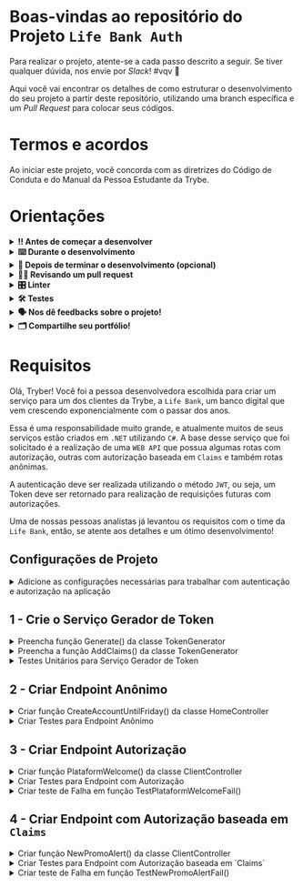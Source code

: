 # Boas-vindas ao repositório do Projeto `Life Bank Auth`

Para realizar o projeto, atente-se a cada passo descrito a seguir. Se tiver qualquer dúvida, nos envie por _Slack_! #vqv 🚀

Aqui você vai encontrar os detalhes de como estruturar o desenvolvimento do seu projeto a partir deste repositório, utilizando uma branch específica e um _Pull Request_ para colocar seus códigos.

# Termos e acordos

Ao iniciar este projeto, você concorda com as diretrizes do Código de Conduta e do Manual da Pessoa Estudante da Trybe.

# Orientações

<details>
  <summary><strong>‼️ Antes de começar a desenvolver</strong></summary><br />

  1. Clone o repositório

  - Use o comando: `git clone git@github.com:tryber/acc-csharp-0x-project/project-life-bank-auth.git`.
  - Entre na pasta do repositório que você acabou de clonar:
    - `cd acc-csharp-0x-project/project-life-bank-auth`

  2. Instale as dependências
  
  - Entre na pasta `src/`.
  - Execute o comando: `dotnet restore`.
  
  3. Crie uma branch a partir da branch `master`

  - Verifique se você está na branch `master`
    - Exemplo: `git branch`
  - Se não estiver, mude para a branch `master`
    - Exemplo: `git checkout master`
  - Agora crie uma branch à qual você vai submeter os `commits` do seu projeto
    - Você deve criar uma branch no seguinte formato: `nome-de-usuario-nome-do-projeto`
    - Exemplo: `git checkout -b joaozinho-acc-0x-project/project-life-bank-auth`

  4. Adicione as mudanças ao _stage_ do Git e faça um `commit`

  - Verifique que as mudanças ainda não estão no _stage_
    - Exemplo: `git status` (deve aparecer listada a pasta _joaozinho_ em vermelho)
  - Adicione o novo arquivo ao _stage_ do Git
    - Exemplo:
      - `git add .` (adicionando todas as mudanças - _que estavam em vermelho_ - ao stage do Git)
      - `git status` (deve aparecer listado o arquivo _joaozinho/README.md_ em verde)
  - Faça o `commit` inicial
    - Exemplo:
      - `git commit -m 'iniciando o projeto x'` (fazendo o primeiro commit)
      - `git status` (deve aparecer uma mensagem tipo essa: _nothing to commit_ )

  5. Adicione a sua branch com o novo `commit` ao repositório remoto

  - Usando o exemplo anterior: `git push -u origin joaozinho-acc-0x-project/project-life-bank-auth`

  6. Crie um novo `Pull Request` _(PR)_

  - Vá até a página de _Pull Requests_ do [repositório no GitHub](https://github.com/tryber/acc-csharp-0x-project/project-life-bank-auth/pulls)
  - Clique no botão verde _"New pull request"_
  - Clique na caixa de seleção _"Compare"_ e escolha a sua branch **com atenção**
  - Coloque um título para a sua _Pull Request_
    - Exemplo: _"Cria tela de busca"_
  - Clique no botão verde _"Create pull request"_
  - Adicione uma descrição para o _Pull Request_ e clique no botão verde _"Create pull request"_
  - **Não se preocupe em preencher mais nada por enquanto!**
  - Volte até a [página de _Pull Requests_ do repositório](https://github.com/tryber/acc-csharp-0x-project/project-life-bank-auth/pulls) e confira que o seu _Pull Request_ está criado

</details>

<details>
  <summary><strong>⌨️ Durante o desenvolvimento</strong></summary><br/>

  - Faça `commits` das alterações que você fizer no código regularmente

  - Lembre-se sempre de, após um (ou alguns) `commits`, atualizar o repositório remoto

  - Os comandos que você utilizará com mais frequência são:
    1. `git status` _(para verificar o que está em vermelho - fora do stage - e o que está em verde - no stage)_
    2. `git add` _(para adicionar arquivos ao stage do Git)_
    3. `git commit` _(para criar um commit com os arquivos que estão no stage do Git)_
    4. `git push -u origin nome-da-branch` _(para enviar o commit para o repositório remoto na primeira vez que fizer o `push` de uma nova branch)_
    5. `git push` _(para enviar o commit para o repositório remoto após o passo anterior)_

</details>

<details>
  <summary><strong>🤝 Depois de terminar o desenvolvimento (opcional)</strong></summary><br/>

  Para sinalizar que o seu projeto está pronto para o _"Code Review"_, faça o seguinte:

  - Vá até a página **DO SEU** _Pull Request_, adicione a label de _"code-review"_ e marque seus colegas:

    - No menu à direita, clique no _link_ **"Labels"** e escolha a _label_ **code-review**;

    - No menu à direita, clique no _link_ **"Assignees"** e escolha **o seu usuário**;

    - No menu à direita, clique no _link_ **"Reviewers"** e digite `students`, selecione o time `tryber/students-sd-0x`.

  Caso tenha alguma dúvida, [aqui tem um vídeo explicativo](https://vimeo.com/362189205).

</details>

<details>
  <summary><strong>🕵🏿 Revisando um pull request</strong></summary><br />

  Use o conteúdo sobre [Code Review](https://app.betrybe.com/course/real-life-engineer/code-review) para te ajudar a revisar os _Pull Requests_.

</details>

<details>
  <summary><strong>🎛 Linter</strong></summary><br />

  Usaremos o [NetAnalyzer](https://docs.microsoft.com/pt-br/dotnet/fundamentals/code-analysis/overview) para fazer a análise estática do seu código.

  Este projeto já vem com as dependências relacionadas ao _linter_ configuradas no arquivo `.csproj`.

  O analisador já é instalado pelo plugin da `Microsoft C#` no `VSCode`. Para isso, basta fazer o download do [plugin](https://marketplace.visualstudio.com/items?itemName=ms-dotnettools.csharp) e instalá-lo.
</details>

<details>
  <summary><strong>🛠 Testes</strong></summary><br />

  O .NET já possui sua própria plataforma de testes.
  
  Este projeto já vem configurado e com suas dependências.

  ### Executando todos os testes

  Para executar os testes com o .NET, execute o comando dentro do diretório do seu projeto `src/<project>` ou de seus testes `src/<project>.Test`!

  ```
  dotnet test
  ```

  ### Executando um teste específico

  Para executar um teste específico, basta executar o comando `dotnet test --filter Name~TestMethod1`.

  :warning: **Importante:** o comando irá executar testes cujo nome contém `TestMethod1`.

  :warning: **O avaliador automático não necessariamente avalia seu projeto na ordem em que os requisitos aparecem no readme. Isso acontece para deixar o processo de avaliação mais rápido. Então, não se assuste se isso acontecer, ok?**

  ### Outras opções para testes
  - Algumas opções que podem lhe ajudar são:
    -  `-?|-h|--help`: exibe a descrição completa de como utilizar o comando.
    -  `-t|--list-tests`: lista todos os testes, ao invés de executá-los.
    -  `-v|--verbosity <LEVEL>`: define o nível de detalhe na resposta dos testes.
      - `q | quiet`
      - `m | minimal`
      - `n | normal`
      - `d | detailed`
      - `diag | diagnostic`
      - Exemplo de uso: 
         ```
           dotnet test -v diag
         ```
         ou
         ```            
           dotnet test --verbosity=diagnostic
         ``` 
</details>

<details>
  <summary><strong>🗣 Nos dê feedbacks sobre o projeto!</strong></summary><br />

Ao finalizar e submeter o projeto, não se esqueça de avaliar sua experiência preenchendo o formulário. 
**Leva menos de 3 minutos!**

[FORMULÁRIO DE AVALIAÇÃO DE PROJETO](https://be-trybe.typeform.com/to/ZTeR4IbH)

</details>

<details>
  <summary><strong>🗂 Compartilhe seu portfólio!</strong></summary><br />

  Você sabia que o LinkedIn é a principal rede social profissional e que compartilhar aprendizados lá é muito importante para quem deseja construir uma carreira de sucesso? Compartilhe este projeto no seu LinkedIn, marque o perfil da Trybe (@trybe) e mostre para a sua rede toda a sua evolução.

</details>

# Requisitos

Olá, Tryber! Você foi a pessoa desenvolvedora escolhida para criar um serviço para um dos clientes da Trybe, a `Life Bank`, um banco digital que vem crescendo exponencialmente com o passar dos anos. 

Essa é uma responsabilidade muito grande, e atualmente muitos de seus serviços estão criados em `.NET` utilizando `C#`. A base desse serviço que foi solicitado é a realização de uma `WEB API` que possua algumas rotas com autorização, outras com autorização baseada em `Claims` e também rotas anônimas. 

A autenticação deve ser realizada utilizando o método `JWT`, ou seja, um Token deve ser retornado para realização de requisições futuras com autorizações.

Uma de nossas pessoas analistas já levantou os requisitos com o time da `Life Bank`, então, se atente aos detalhes e um ótimo desenvolvimento!
 
## Configurações de Projeto

<details>
  <summary>Adicione as configurações necessárias para trabalhar com autenticação e autorização na aplicação </summary><br />

Os pacotes necessários já estão inclusos no arquivo de configuração de projeto no diretório `life-bank-auth`.

`life-bank-auth.csproj`:

```csharp
    <PackageReference Include="Microsoft.AspNetCore.Authentication" Version="2.2.0" />
    <PackageReference Include="Microsoft.AspNetCore.Authentication.JwtBearer" Version="6.0.6" />
```

Porém, para utilização desses processos, é necessário realizar algumas configurações na classe `Program.cs`.

- Preenchimento do segredo `JWT` para preenchimento da chave `Signature`.
- Comando para uso de Autenticação.
- Comando para uso de Autorização.

Vai haver comentários indicando a localização de cada preenchimento no código.
  
</details>

## 1 - Crie o Serviço Gerador de Token

<details>
  <summary>Preencha função Generate() da classe TokenGenerator </summary><br />

Crie o serviço gerador de Token na pasta Services, com uma classe de responsabilidade única denominada TokenGenerator.cs.

Crie a função `Generate()`, que vai gerar um Token JWT e retornar um valor do tipo string, o Token.

Relembrando🧠: Objeto `JwtSecurityTokenHandler` pode ser de suma importância para a criação desse Serviço, juntamente com `SecurityTokenDescriptor`.

</details>

<details>
  <summary>Preencha a função AddClaims() da classe TokenGenerator </summary><br />

Na criação do Token, vai ser necessário o preenchimento das `Claims` na propriedade Subject, onde existe uma função que poderá ser chamada, no caso `AddClaims()`, onde o objeto da pessoa cliente é passado como parâmetro. 

Para preenchimento das `Claims`, considere adicionar os campos:

- Name
- Currency 
- ClientType

Os valores passados para tais declarações se encontram no objeto `Client`, os valores de `Claim` esperam uma `string`.

Para o `ClientType` considere a seguinte lógica:

- Se o valor da propriedade booleana do objeto `Client` denominada `IsCompany` for verdadeira, o valor preenchido para a `Claim` deve ser uma `string` de `ClientTypeEnum.PessoaJuridica`. Se não, deverá ser `ClientTypeEnum.PessoaFisica`.

Relembrando🧠: Essas declarações vão lhe ajudar a futuramente criar regras de autorização personalizadas baseadas nelas.

</details>

<details>
  <summary>Testes Unitários para Serviço Gerador de Token</summary><br />

Utilize a classe TestTokenGenerator.cs para os testes do serviço gerador de Token 

Para garantir eficiência na geração de Token, crie testes unitários para função TestTokenGeneratorSuccess() e `TestTokenGeneratorKeysSuccess()`.

A função `TestTokenGeneratorSuccess()` deve apenas validar que o retorno do serviço gerador de Token não é vazio ou nulo.

Relembrando🧠: Nessa situação, pode-se utilizar a função `response.Should().NotBeNullOrEmpty();` da biblioteca `FluentAssertions`.

A `TestTokenGeneratorKeysSuccess()` deve verificar se o Token está realmente respeitando o formato `JWT`.

Relembrando🧠: Um token `JWT` é composto por três partes: header, payload e signature. E juntas elas formam o Token. Ah, e cada elemento é separado por um ponto.

Certifique-se de que o Token retornado tem três partes, como deveria.

De olho na dica👀: Pode ser utilizada a função `Split()` da classe String para essa verificação.
  
</details>


## 2 - Criar Endpoint Anônimo

<details>
  <summary>Criar função CreateAccountUntilFriday() da classe HomeController </summary><br />


No controlador `HomeController`, adicionar a função `CreateAccountUntilFriday()`, que, por sua vez, não precisará de autorização.

- A rota dessa função deve ser: `MessageForEveryone`.

- Deve retornar uma string com valor `Crie sua conta na Like Bank até sexta-feira!`.

- Tipo Get de requisição HTTP.

</details>

<details>
  <summary>Criar Testes para Endpoint Anônimo </summary><br />

Na classe `TestHomeController`, adicionar a função `TestMessageForEveryoneSuccess()`. 

- Utilize a função `ApiGetRequest()` da classe `WebApplication` para realização da requisição `HTTP` passando a rota requerida como parâmetro. Nesse caso, a rota será: `Home/MessageForEveryone`.

- Utilize funções da biblioteca *FluentAssertions* para validar `StatusCode` retornado da requisição à `API`. Nesse caso de sucesso, o valor deve ser `System.Net.HttpStatusCode.Ok`. 

</details>

## 3 - Criar Endpoint Autorização

<details>
  <summary>Criar função PlataformWelcome() da classe ClientController </summary><br />


No controlador `ClientController`, adicionar a função `PlataformWelcome()`, que, por sua vez, precisará de autorização.

- A rota dessa função deve ser: `PlataformWelcome`.

- Deve retornar uma string com valor `Que ótimo ter você aqui novamente, sinta-se a vontade!`.

- Tipo Get de requisição HTTP.

</details>

<details>
  <summary>Criar Testes para Endpoint com Autorização </summary><br />

Na classe `TestClientController`, adicionar a função `TestPlataformWelcomeSuccess()`. 

- Devem ser passados três parâmetros utilizando o atributo `[InlineData]`: Name, IsCompany e Currency.

- Os parâmetros passados informam:

1. Name - O nome da pessoa cliente.
2. IsCompany - Se a pessoa cliente é uma empresa ou pessoa física.
3. Currency - Qual a moeda utilizada pela pessoa física. Exemplo: Real, Dólar, Euro.

- Deve montar objeto de `Client`, utilizando parâmetros passados.

- Chamar serviço de geração de Token passando objeto de `Client`.

- Chamar função `ApiGetRequest()` da classe `WebApplication`, para realização da requisição `HTTP` passando a rota requerida como parâmetro e o Token retornado na função anterior. Nesse caso, a rota será: `Client/PlataformWelcome`.

- Utilize funções da biblioteca *FluentAssertions* para validar `StatusCode` retornado da requisição à `API`. Nesse caso de sucesso, o valor deve ser `System.Net.HttpStatusCode.OK`. 

</details>

<details>
  <summary>Criar teste de Falha em função TestPlataformWelcomeFail()</summary><br />

Na classe `TestClientController`, adicionar a função `TestPlataformWelcomeFail()`. 

- Deve passar um parâmetro utilizando o atributo `[InlineData]`: Token.

- O parâmetro passado deve ser uma string aleatória para simular um Token Inválido.

- Chamar função `ApiGetRequest()` da classe `WebApplication`, para realização da requisição `HTTP` passando a rota requerida como parâmetro e o Token passado como argumento. Nesse caso, a rota será: `Client/PlataformWelcome`.

- Utilize funções da biblioteca *FluentAssertions* para validar `StatusCode` retornado da requisição à `API`. Nesse caso de falha, o valor deve ser `System.Net.HttpStatusCode.Unauthorized`. 

</details>


## 4 - Criar Endpoint com Autorização baseada em `Claims`

<details>
  <summary>Criar função NewPromoAlert() da classe ClientController </summary><br />


No controlador `ClientController`, adicionar a função `NewPromoAlert()`, que, por sua vez, precisará de autorização.

- A rota dessa função deve ser: `NewPromoAlert`.

- Deve retornar uma string com valor `Aproveite a nova promoção da Life Bank agora mesmo!`.

- Tipo Get de requisição HTTP.

- Autorização aplicando política `NewPromo`. Para essa política, considere as seguintes regras:

1. A pessoa cliente deve ter como propriedade `Currency` a moeda `Real` ou `Peso`. O tipo utilizado para essa propriedade é um Enum denominado `CurrencyEnum`.
2. A pessoa cliente deve ser uma `Pessoa Física`, lembre-se de utilizar o Enum `ClientTypeEnum`.

Relembrando🧠: Para criação de `Policy` baseada em `Claims`, adicione a configuração na classe `Program.cs`.

</details>

<details>
  <summary>Criar Testes para Endpoint com Autorização baseada em `Claims`</summary><br />

Na classe `TestClientController`, adicionar a função `TestNewPromoAlertSuccess()`. 

- Devem ser passados três parâmetros utilizando o atributo `[InlineData]`: Name, IsCompany e Currency.

- Os parâmetros passados informam:

1. Name - O nome da pessoa cliente.
2. IsCompany - Se a pessoa cliente é uma empresa ou pessoa física.
3. Currency - Qual a moeda utilizada pela pessoa física. Exemplo: Real, Dólar, Euro.

- Nesse caso, os parâmetros passados devem seguir a política criada, ou seja, devem ser:

1. O valor do campo `IsCompany` igual a `false`. 
2. O valor de `Currency` igual a `Real` ou `Peso`.

- Deve montar objeto de `Client`, utilizando parâmetros passados.

- Chamar serviço de geração de Token passando objeto de `Client`.

- Chamar função `ApiGetRequest()` da classe `WebApplication`, para realização da requisição `HTTP` passando a rota requerida como parâmetro e o Token retornado na função anterior. Nesse caso, a rota será: `Client/NewPromoAlert`.

- Utilize funções da biblioteca *FluentAssertions* para validar `StatusCode` retornado da requisição à `API`. Nesse caso de sucesso, o valor deve ser `System.Net.HttpStatusCode.OK`. 

</details>

<details>
  <summary>Criar teste de Falha em função TestNewPromoAlertFail()</summary><br />

Na classe `TestClientController`, adicionar a função `TestNewPromoAlertFail()`. 

- Devem ser passados três parâmetros utilizando o atributo `[InlineData]`: Name, IsCompany e Currency.

- Os parâmetros passados informam:

1. Name - O nome da pessoa cliente.
2. IsCompany - Se a pessoa cliente é uma empresa ou pessoa física.
3. Currency - Qual a moeda utilizada pela pessoa física. Exemplo: Real, Dólar, Euro.

- Nesse caso, os parâmetros passados NÃO devem seguir a política criada, ou seja, não podem ser:

1. O valor do campo `IsCompany` igual a `false`. 
2. O valor de `Currency` igual a `Real` ou `Peso`.

- Deve montar objeto de `Client`, utilizando parâmetros passados.

- Chamar serviço de geração de Token passando objeto de `Client`.

- Chamar função `ApiGetRequest()` da classe `WebApplication`, para realização da requisição `HTTP` passando a rota requerida como parâmetro e o Token retornado na função anterior. Nesse caso, a rota será: `Client/NewPromoAlert`.

- Utilize funções da biblioteca *FluentAssertions* para validar `StatusCode` retornado da requisição à `API`. Nesse caso de sucesso, o valor deve ser `System.Net.HttpStatusCode.Forbidden`. 

</details>


